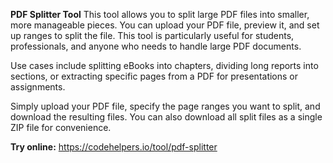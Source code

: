 **PDF Splitter Tool**
This tool allows you to split large PDF files into smaller, more manageable pieces. You can upload your PDF file, preview it, and set up ranges to split the file. This tool is particularly useful for students, professionals, and anyone who needs to handle large PDF documents.

Use cases include splitting eBooks into chapters, dividing long reports into sections, or extracting specific pages from a PDF for presentations or assignments.

Simply upload your PDF file, specify the page ranges you want to split, and download the resulting files. You can also download all split files as a single ZIP file for convenience.

**Try online:** https://codehelpers.io/tool/pdf-splitter
